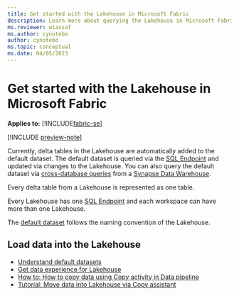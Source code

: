 ```yaml
---
title: Get started with the Lakehouse in Microsoft Fabric
description: Learn more about querying the Lakehouse in Microsoft Fabric via the SQL Endpoint.
ms.reviewer: wiassaf
ms.author: cynotebo
author: cynotebo
ms.topic: conceptual
ms.date: 04/05/2023
---
```


# Get started with the Lakehouse in Microsoft Fabric

**Applies to:** [!INCLUDE[fabric-se](includes/applies-to-version/fabric-se.md)]

[!INCLUDE [preview-note](../includes/preview-note.md)]

Currently, delta tables in the Lakehouse are automatically added to the default dataset. The default dataset is queried via the [SQL Endpoint](sql-endpoint.md) and updated via changes to the Lakehouse. You can also query the default dataset via [cross-database queries](query-warehouse.md#write-a-cross-database-sql-query) from a [Synapse Data Warehouse](warehouse.md).

Every delta table from a Lakehouse is represented as one table.

Every Lakehouse has one [SQL Endpoint](sql-endpoint.md) and each workspace can have more than one Lakehouse.

The [default dataset](datasets.md) follows the naming convention of the Lakehouse.

## Load data into the Lakehouse

- [Understand default datasets](datasets.md)
- [Get data experience for Lakehouse](../data-engineering/load-data-lakehouse.md)
- [How to: How to copy data using Copy activity in Data pipeline](../data-factory/copy-data-activity.md)
- [Tutorial: Move data into Lakehouse via Copy assistant](../data-factory/move-data-lakehouse-copy-assistant.md)